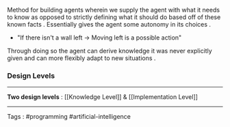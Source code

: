 Method for building agents wherein we supply the agent with what it needs to know as opposed to strictly defining what it should do based off of these known facts . Essentially gives the agent some autonomy in its choices . 

- "If there isn't a wall left -> Moving left is a possible action"

Through doing so the agent can derive knowledge it was never explicitly given and can more flexibly adapt to new situations . 

### Design Levels
___
**Two design levels** : [[Knowledge Level]] & [[Implementation Level]]

___
Tags : #programming #artificial-intelligence
